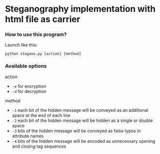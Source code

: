 # Steganography implementation with html file as carrier

### How to use this program?

Launch like this:

```shell
python stegano.py [action] [method]
```

### Available options

action

- `-e` for encryption
- `-d` for decryption

method

- `-1` each bit of the hidden message will be conveyed as an additional space at the end of each line
- `-2` each bit of the hidden message will be hidden as a single or double space
- `-3` bits of the hidden message will be conveyed as false typos in attribute names
- `-4` bits of the hidden message will be encoded as unnecessary opening and closing tag sequences
